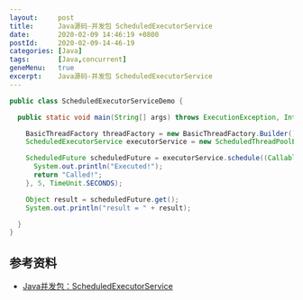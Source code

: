 ```yaml
---
layout:     post
title:      Java源码-并发包 ScheduledExecutorService
date:       2020-02-09 14:46:19 +0800
postId:     2020-02-09-14-46-19
categories: [Java]
tags:       [Java,concurrent]
geneMenu:   true
excerpt:    Java源码-并发包 ScheduledExecutorService
---
```


```java
public class ScheduledExecutorServiceDemo {

  public static void main(String[] args) throws ExecutionException, InterruptedException {

    BasicThreadFactory threadFactory = new BasicThreadFactory.Builder().namingPattern("example-schedule-pool-%d").daemon(true).build();
    ScheduledExecutorService executorService = new ScheduledThreadPoolExecutor(1, threadFactory);

    ScheduledFuture scheduledFuture = executorService.schedule((Callable) () -> {
      System.out.println("Executed!");
      return "Called!";
    }, 5, TimeUnit.SECONDS);

    Object result = scheduledFuture.get();
    System.out.println("result = " + result);

  }
}
```

## 参考资料

* [Java并发包：ScheduledExecutorService](https://blog.csdn.net/zxc123e/article/details/51911652)